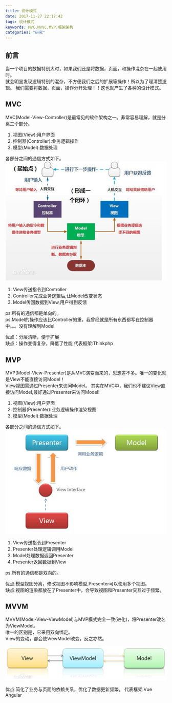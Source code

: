 ```yaml
---
title: 设计模式
date: 2017-11-27 22:17:42
tags: 设计模式
keywords: MVC,MVVC,MVP,框架架构
categories: "研究"
---
```

## 前言
当一个项目的数据特别大时，如果我们还是将数据，页面，和操作混杂在一起使用时。  
就会明显发现逻辑特别的混杂，不方便我们之后的扩展等操作！所以为了理清楚逻辑。
我们需要将数据，页面，操作分开处理！！这也就产生了各种的设计模式。

<!--more-->
## MVC
MVC(Model-View-Controller)是最常见的软件架构之一。非常容易理解，就是分离三个部分。
1.  视图(View):用户界面
2.  控制器(Controller):业务逻辑操作
3.  模型(Model):数据处理

各部分之间的通信方式如下。  
![](https://github.com/yuhongjing/img-folder/raw/master/img/mvc.png)

1. View传送指令到Controller
2. Controller完成业务逻辑后,让Model改变状态
3. Model传回数据到View,用户得到反馈

ps.所有的通信都是单向的。  
ps.Model的操作应该比Controller的重，我曾经就是所有东西都写在控制器中。。。没有理解到Model

优点：分层清晰，便于扩展  
缺点：操作变得复杂，降低了性能
代表框架:Thinkphp
## MVP
MVP(Model-View-Presenter)是从MVC演变而来的，思想差不多。唯一的变化就是View不能直接访问Model！  
View视图需通过Presenter来访问Model。
其实在MVC中，我们也不建议View直接访问Model,最好通过Presenter来访问Model!  

1.  视图(View):用户界面
2.  控制器(Presenter):业务逻辑操作渲染视图
3.  模型(Model):数据处理

各部分之间的通信方式如下。 
![](https://github.com/yuhongjing/img-folder/raw/master/img/mvp.png)  

1. View传送指令到Presenter
2. Presenter处理逻辑调用Model
3. Model处理数据返回Presenter
4. Presenter返回数据到View

ps.所有的通信都是双向的。

优点:模型视图分离，修改视图不影响模型,Presenter可以使用多个视图。  
缺点:视图的渲染都放在了Presenter中，会导致视图和Presenter交互过于频繁。
## MVVM
MVVM(Model-View-ViewModel)与MVP模式完全一致(进化)，将Presenter改名为ViewModel。  
唯一的区别是，它采用双向绑定。  
View的变动，都会使ViewModel改变，反之亦然。

![](https://github.com/yuhongjing/img-folder/raw/master/img/mvvm.png)

优点:简化了业务与页面的依赖关系，优化了数据更新频繁。
代表框架:Vue  Angular 